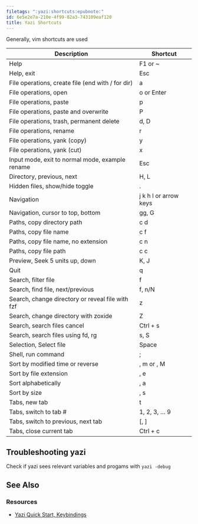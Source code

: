 ```yaml
---
filetags: ":yazi:shortcuts:epubnote:"
id: 6e5e2e7a-210e-4f99-82a3-743109eaf120
title: Yazi Shortcuts
---
```


Generally, vim shortcuts are used

| Description                                       | Shortcut              |
|---------------------------------------------------|-----------------------|
| Help                                              | F1 or ~               |
| Help, exit                                        | Esc                   |
| File operations, create file (end with / for dir) | a                     |
| File operations, open                             | o or Enter            |
| File operations, paste                            | p                     |
| File operations, paste and overwrite              | P                     |
| File operations, trash, permanent delete          | d, D                  |
| File operations, rename                           | r                     |
| File operations, yank (copy)                      | y                     |
| File operations, yank (cut)                       | x                     |
| Input mode, exit to normal mode, example rename   | Esc                   |
| Directory, previous, next                         | H, L                  |
| Hidden files, show/hide toggle                    | .                     |
| Navigation                                        | j k h l or arrow keys |
| Navigation, cursor to top, bottom                 | gg, G                 |
| Paths, copy directory path                        | c d                   |
| Paths, copy file name                             | c f                   |
| Paths, copy file name, no extension               | c n                   |
| Paths, copy file path                             | c c                   |
| Preview, Seek 5 units up, down                    | K, J                  |
| Quit                                              | q                     |
| Search, filter file                               | f                     |
| Search, find file, next/previous                  | f, n/N                |
| Search, change directory or reveal file with fzf  | z                     |
| Search, change directory with zoxide              | Z                     |
| Search, search files cancel                       | Ctrl + s              |
| Search, search files using fd, rg                 | s, S                  |
| Selection, Select file                            | Space                 |
| Shell, run command                                | ;                     |
| Sort by modified time or reverse                  | , m or , M            |
| Sort by file extension                            | , e                   |
| Sort alphabetically                               | , a                   |
| Sort by size                                      | , s                   |
| Tabs, new tab                                     | t                     |
| Tabs, switch to tab \#                            | 1, 2, 3, … 9          |
| Tabs, switch to previous, next tab                | \[, \]                |
| Tabs, close current tab                           | Ctrl + c              |

## Troubleshooting yazi

Check if yazi sees relevant variables and progams with `yazi -debug`

## See Also

### Resources

- [Yazi Quick Start,
  Keybindings](https://yazi-rs.github.io/docs/quick-start/)
